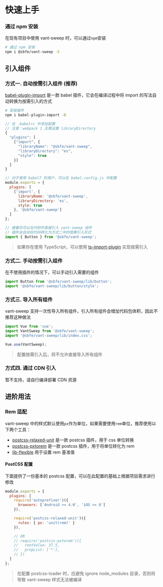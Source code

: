 # 快速上手

### 通过 npm 安装

在现有项目中使用 vant-sweep 时，可以通过`npm`安装

```bash
# 通过 npm 安装
npm i @sbfe/vant-sweep -S
```

## 引入组件

### 方式一. 自动按需引入组件 (推荐)

[babel-plugin-import](https://github.com/ant-design/babel-plugin-import) 是一款 babel 插件，它会在编译过程中将 import 的写法自动转换为按需引入的方式

```bash
# 安装插件
npm i babel-plugin-import -D
```

```js
// 在 .babelrc 中添加配置
// 注意：webpack 1 无需设置 libraryDirectory
{
  "plugins": [
    ["import", {
      "libraryName": "@sbfe/vant-sweep",
      "libraryDirectory": "es",
      "style": true
    }]
  ]
}

// 对于使用 babel7 的用户，可以在 babel.config.js 中配置
module.exports = {
  plugins: [
    ['import', {
      libraryName: '@sbfe/vant-sweep',
      libraryDirectory: 'es',
      style: true
    }, '@sbfe/vant-sweep']
  ]
};
```

```js
// 接着你可以在代码中直接引入 vant-sweep 组件
// 插件会自动将代码转化为方式二中的按需引入形式
import { Button } from '@sbfe/vant-sweep';
```

> 如果你在使用 TypeScript，可以使用 [ts-import-plugin](https://github.com/Brooooooklyn/ts-import-plugin) 实现按需引入

### 方式二. 手动按需引入组件

在不使用插件的情况下，可以手动引入需要的组件

```js
import Button from '@sbfe/vant-sweep/lib/button';
import '@sbfe/vant-sweep/lib/button/style';
```

### 方式三. 导入所有组件

vant-sweep 支持一次性导入所有组件，引入所有组件会增加代码包体积，因此不推荐这种做法

```js
import Vue from 'vue';
import VantSweep from '@sbfe/vant-sweep';
import '@sbfe/vant-sweep/lib/index.css';

Vue.use(VantSweep);
```

> 配置按需引入后，将不允许直接导入所有组件

### 方式四. 通过 CDN 引入

暂不支持，请自行编译部署 CDN 资源


## 进阶用法

### Rem 适配

vant-sweep 中的样式默认使用`px`作为单位，如果需要使用`rem`单位，推荐使用以下两个工具：

- [postcss-relaxed-unit](https://github.com/youncccat/postcss-relaxed-unit) 是一款 postcss 插件，用于 css 单位转换
- [postcss-pxtorem](https://github.com/cuth/postcss-pxtorem) 是一款 postcss 插件，用于将单位转化为 rem
- [lib-flexible](https://github.com/amfe/lib-flexible) 用于设置 rem 基准值

#### PostCSS 配置

下面提供了一份基本的 postcss 配置，可以在此配置的基础上根据项目需求进行修改

```js
module.exports = {
  plugins: [
    require('autoprefixer')({
      browsers: ['Android >= 4.0', 'iOS >= 8']
    }),

    require('postcss-relaxed-unit')({
      rules: { px: 'unit(rem)' }
    }),

    // OR
    // require('postcss-pxtorem')({
    //   rootValue: 37.5,
    //   propList: ['*'],
    // })
  ]
};
```

> 在配置 postcss-loader 时，应避免 ignore node_modules 目录，否则将导致 vant-sweep 样式无法被编译
